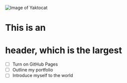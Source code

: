 ![Image of Yaktocat](https://octodex.github.com/images/yaktocat.png)
# This is an <h1> header, which is the largest
- [ ] Turn on GitHub Pages
- [ ] Outline my portfolio
- [ ] Introduce myself to the world

